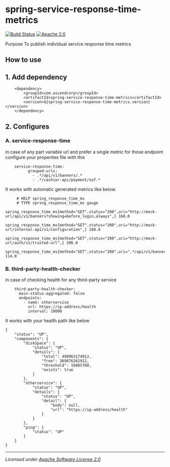 # spring-service-response-time-metrics
[![Build Status](https://travis-ci.org/ascendcorp/spring-service-response-time-metrics.svg?branch=master)](https://travis-ci.org/ascendcorp/spring-service-response-time-metrics)
[![Apache 2.0](https://img.shields.io/github/license/micrometer-metrics/micrometer.svg)](http://www.apache.org/licenses/LICENSE-2.0)

Purpose
To publish individual service response time metrics

## How to use

## 1. Add dependency
```
    <dependency>
        <groupId>com.ascendcorp</groupId>
        <artifactId>spring-service-response-time-metrics</artifactId>
        <version>${spring-service-response-time-metrics.version}</version>
    </dependency>
```        
## 2. Configures
### A. service-response-time

in case of any part variable url and prefer a single metric for those endpoint configure your properties file with this

```
    service-response-time:
          grouped-urls:
            - .*/api/v1/banners/.*
            - .*/cashier-api/payment/sof.*
```


It works with automatic generated metrics like below.
```
     # HELP spring_response_time_ms  
     # TYPE spring_response_time_ms gauge
     spring_response_time_ms{method="GET",status="200",uri="http://mock-url/api/v1/banners?showing=before_login,always",} 168.0
     spring_response_time_ms{method="GET",status="200",uri="http://mock-url/internal-api/v1/configuration",} 168.0
     spring_response_time_ms{method="GET",status="200",uri="http://mock-url/auth/v1/trusted-url",} 206.0
     spring_response_time_ms{method="GET",status="200",uri=".*/api/v1/banners/.*",} 114.0
```

### B. third-party-health-checker

in case of checking health for any third-party service


```
    third-party-health-checker:
      main-status-aggregated: false
      endpoints:
        - name: otherservice
          url: https://ip-address/health
          interval: 10000
```

It works with your health path like below

```
{
    "status": "UP",
    "components": {
        "diskSpace": {
            "status": "UP",
            "details": {
                "total": 499963174912,
                "free": 369876262912,
                "threshold": 10485760,
                "exists": true
            }
        },
        "otherservice": {
            "status": "UP",
            "details": {
                "status": "UP",
                "detail": {
                    "body": null,
                    "url": "https://ip-address/health"
                }
            }
        },
        "ping": {
            "status": "UP"
        }
    }
}
```


-------------------------------------
_Licensed under [Apache Software License 2.0](https://www.apache.org/licenses/LICENSE-2.0)_
